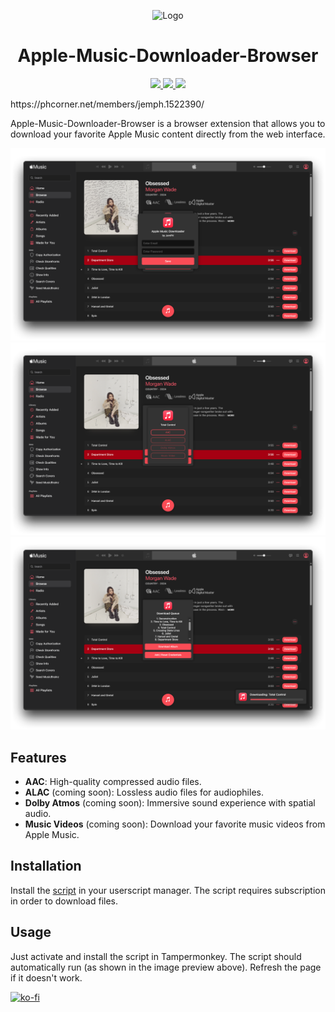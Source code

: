 <p align="center">
  <img src="https://music.apple.com/assets/favicon/favicon-180.png" alt="Logo" />
</p>

<h1 align="center">Apple-Music-Downloader-Browser</h1>

<p align="center">
  <a href="https://t.me/JemPH/"> 
    <img
      src="https://img.shields.io/badge/TELEGRAM-blue.svg?style=for-the-badge&logo=telegram&logoColor=white&labelColor=000000&logoWidth=20">
  </a>
  <a href="https://raw.githubusercontent.com/JemPH/Apple-Music-Downloader-Browser/main/apple-music-downloader.user.js"> 
    <img
      src="https://img.shields.io/badge/TAMPERMONKEY-grey.svg?style=for-the-badge&logo=tampermonkey&logoColor=white&labelColor=000000&logoWidth=20">
   </a>
  <a href="https://raw.githubusercontent.com/JemPH/Apple-Music-Downloader-Browser/main/apple-music-downloader.user.js"> 
    <img
      src="https://img.shields.io/badge/PH-PHCORNER-red.svg?style=for-the-badge&logo=&logoColor=white&labelColor=000000&logoWidth=20">
  </a>
</p>
https://phcorner.net/members/jemph.1522390/
<p align="left">
  Apple-Music-Downloader-Browser is a browser extension that allows you to download your favorite Apple Music content directly from the web interface.
</p>

<p align="left">
  <img src="https://raw.githubusercontent.com/JemPH/Apple-Music-Downloader-Browser/main/assets/preview-1.png" alt="image"/>
  <img src="https://raw.githubusercontent.com/JemPH/Apple-Music-Downloader-Browser/main/assets/preview-2.png" alt="image"/>
  <img src="https://raw.githubusercontent.com/JemPH/Apple-Music-Downloader-Browser/main/assets/preview-3.png" alt="image"/>
</p>

## Features

- **AAC**: High-quality compressed audio files.
- **ALAC** (coming soon): Lossless audio files for audiophiles.
- **Dolby Atmos** (coming soon): Immersive sound experience with spatial audio.
- **Music Videos** (coming soon): Download your favorite music videos from Apple Music.

## Installation
   Install the [script](https://raw.githubusercontent.com/JemPH/Apple-Music-Downloader-Browser/main/apple-music-downloader.user.js) in your userscript manager. The script requires subscription in order to download files.

## Usage
  Just activate and install the script in Tampermonkey. The script should automatically run (as shown in the image preview above). Refresh the page if it doesn't work.

<p align="left">
  <a href="https://ko-fi.com/O4O3D65S3">
    <img src="https://ko-fi.com/img/githubbutton_sm.svg" alt="ko-fi" />
  </a>
</p>
